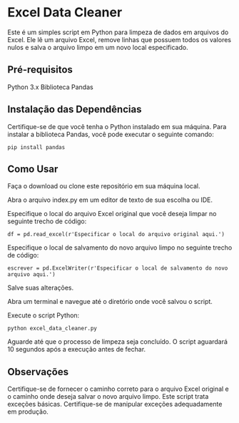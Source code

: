 <h1 align="left">Excel Data Cleaner</h1>

Este é um simples script em Python para limpeza de dados em arquivos do Excel. Ele lê um arquivo Excel, remove linhas que possuem todos os valores nulos e salva o arquivo limpo em um novo local especificado.

<h2 align="left">Pré-requisitos</h2>
Python 3.x
Biblioteca Pandas

<h2 align="left">Instalação das Dependências</h2>
Certifique-se de que você tenha o Python instalado em sua máquina. Para instalar a biblioteca Pandas, você pode executar o seguinte comando:

```
pip install pandas
```

<h2 align="left">Como Usar</h2>
Faça o download ou clone este repositório em sua máquina local.

Abra o arquivo index.py em um editor de texto de sua escolha ou IDE.

Especifique o local do arquivo Excel original que você deseja limpar no seguinte trecho de código:

```
df = pd.read_excel(r'Especificar o local do arquivo original aqui.')
```

Especifique o local de salvamento do novo arquivo limpo no seguinte trecho de código:

```
escrever = pd.ExcelWriter(r'Especificar o local de salvamento do novo arquivo aqui.')
```

Salve suas alterações.

Abra um terminal e navegue até o diretório onde você salvou o script.

Execute o script Python:

```
python excel_data_cleaner.py
```

Aguarde até que o processo de limpeza seja concluído. O script aguardará 10 segundos após a execução antes de fechar.

<h2 align="left">Observações</h2>
Certifique-se de fornecer o caminho correto para o arquivo Excel original e o caminho onde deseja salvar o novo arquivo limpo.
Este script trata exceções básicas. Certifique-se de manipular exceções adequadamente em produção.
